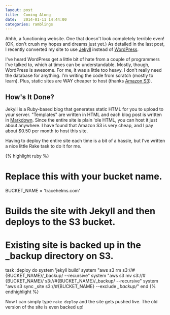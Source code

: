 ```yaml
---
layout: post
title:  Coming Along
date:   2014-01-11 14:44:00
categories: ramblings
---
```


Ahhh, a functioning website. One that doesn't look completely terrible even! (OK, don't crush
my hopes and dreams just yet.) As detailed in the last post, I recently converted my site
to use [Jekyll](http://jekyllrb.com/) instead of [WordPress](http://wordpress.org/).

I've heard WordPress get a little bit of hate from a couple of programmers I've talked to,
which at times can be understandable. Mostly, though, WordPress is awesome. For me, it was a
little too heavy. I don't really need the database for anything. I'm writing the code from
scratch (mostly to learn). Plus, static sites are WAY cheaper to host (thanks
[Amazon S3](http://aws.amazon.com/s3/)).

## How's It Done?
Jekyll is a Ruby-based blog that generates static HTML for you to upload to your server.
"Templates" are written in HTML and each blog post is written in
[Markdown](http://daringfireball.net/projects/markdown/). Since the entire site is plain 'ole
HTML, you can host it just about anywhere. I have found that Amazon S3 is very cheap, and I
pay about $0.50 per month to host this site.

Having to deploy the entire site each time is a bit of a hassle, but I've written a nice little
Rake task to do it for me.

{% highlight ruby %}
# Replace this with your bucket name.
BUCKET_NAME = 'tracehelms.com'

# Builds the site with Jekyll and then deploys to the S3 bucket.
# Existing site is backed up in the _backup directory on S3.
task :deploy do
  system 'jekyll build'
  system "aws s3 rm s3://#{BUCKET_NAME}/_backup/ --recursive"
  system "aws s3 mv s3://#{BUCKET_NAME}/ s3://#{BUCKET_NAME}/_backup/ --recursive"
  system "aws s3 sync _site s3://#{BUCKET_NAME} --exclude *_backup/*"
end
{% endhighlight %}

Now I can simply type `rake deploy` and the site gets pushed live. The old version of the site
is even backed up!
